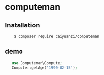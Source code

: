 # computeman
## Installation

```sh
    $ composer require caiyuanzi/computeman
```

## demo
```php
   use Computeman\Compute;
   Compute::getAge('1990-02-15');
```